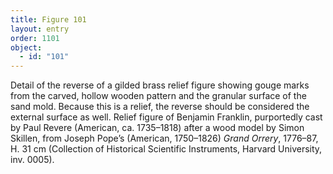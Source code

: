 ```yaml
---
title: Figure 101
layout: entry
order: 1101
object:
  - id: "101"
---
```


Detail of the reverse of a gilded brass relief figure showing gouge marks from the carved, hollow wooden pattern and the granular surface of the sand mold. Because this is a relief, the reverse should be considered the external surface as well. Relief figure of Benjamin Franklin, purportedly cast by Paul Revere (American, ca. 1735–1818) after a wood model by Simon Skillen, from Joseph Pope’s (American, 1750–1826) *Grand Orrery*, 1776–87, H. 31 cm (Collection of Historical Scientific Instruments, Harvard University, inv. 0005).
